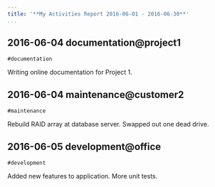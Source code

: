 ```yaml
---
title: '**My Activities Report 2016-06-01 - 2016-06-30**'
...
```


**2016-06-04** documentation@project1
---
`#documentation`

Writing online documentation for Project 1.

**2016-06-04** maintenance@customer2
---
`#maintenance`

Rebuild RAID array at database server. Swapped out one dead drive.

**2016-06-05** development@office
---
`#development`

Added new features to application. More unit tests.
